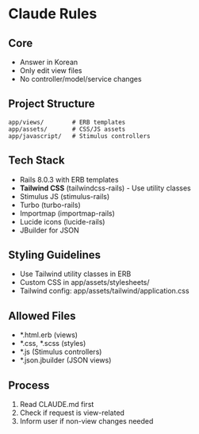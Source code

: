 # Claude Rules

## Core
- Answer in Korean
- Only edit view files
- No controller/model/service changes

## Project Structure
```
app/views/        # ERB templates
app/assets/       # CSS/JS assets
app/javascript/   # Stimulus controllers
```

## Tech Stack
- Rails 8.0.3 with ERB templates
- **Tailwind CSS** (tailwindcss-rails) - Use utility classes
- Stimulus JS (stimulus-rails)
- Turbo (turbo-rails)
- Importmap (importmap-rails)
- Lucide icons (lucide-rails)
- JBuilder for JSON

## Styling Guidelines
- Use Tailwind utility classes in ERB
- Custom CSS in app/assets/stylesheets/
- Tailwind config: app/assets/tailwind/application.css

## Allowed Files
- *.html.erb (views)
- *.css, *.scss (styles)
- *.js (Stimulus controllers)
- *.json.jbuilder (JSON views)

## Process
1. Read CLAUDE.md first
2. Check if request is view-related
3. Inform user if non-view changes needed